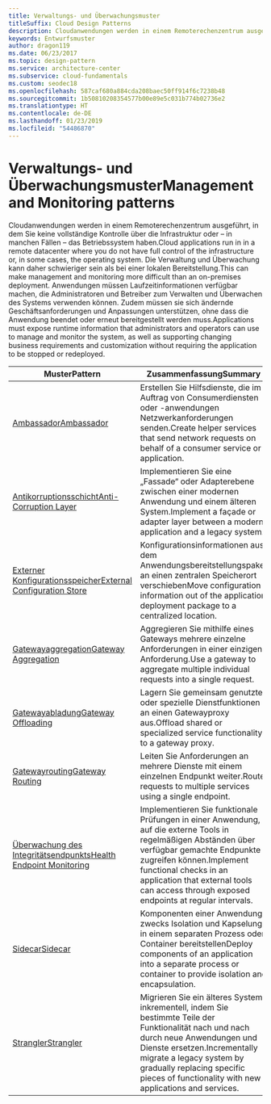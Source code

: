 ```yaml
---
title: Verwaltungs- und Überwachungsmuster
titleSuffix: Cloud Design Patterns
description: Cloudanwendungen werden in einem Remoterechenzentrum ausgeführt, in dem Sie keine vollständige Kontrolle über die Infrastruktur oder – in manchen Fällen – das Betriebssystem haben. Die Verwaltung und Überwachung kann daher schwieriger sein als bei einer lokalen Bereitstellung. Anwendungen müssen Laufzeitinformationen verfügbar machen, die Administratoren und Betreiber zum Verwalten und Überwachen des Systems verwenden können. Zudem müssen sie sich ändernde Geschäftsanforderungen und Anpassungen unterstützen, ohne dass die Anwendung beendet oder erneut bereitgestellt werden muss.
keywords: Entwurfsmuster
author: dragon119
ms.date: 06/23/2017
ms.topic: design-pattern
ms.service: architecture-center
ms.subservice: cloud-fundamentals
ms.custom: seodec18
ms.openlocfilehash: 587caf680a884cda208baec50ff914f6c7238b48
ms.sourcegitcommit: 1b50810208354577b00e89e5c031b774b02736e2
ms.translationtype: HT
ms.contentlocale: de-DE
ms.lasthandoff: 01/23/2019
ms.locfileid: "54486870"
---
```

# <a name="management-and-monitoring-patterns"></a><span data-ttu-id="6145e-106">Verwaltungs- und Überwachungsmuster</span><span class="sxs-lookup"><span data-stu-id="6145e-106">Management and Monitoring patterns</span></span>

<span data-ttu-id="6145e-107">Cloudanwendungen werden in einem Remoterechenzentrum ausgeführt, in dem Sie keine vollständige Kontrolle über die Infrastruktur oder – in manchen Fällen – das Betriebssystem haben.</span><span class="sxs-lookup"><span data-stu-id="6145e-107">Cloud applications run in in a remote datacenter where you do not have full control of the infrastructure or, in some cases, the operating system.</span></span> <span data-ttu-id="6145e-108">Die Verwaltung und Überwachung kann daher schwieriger sein als bei einer lokalen Bereitstellung.</span><span class="sxs-lookup"><span data-stu-id="6145e-108">This can make management and monitoring more difficult than an on-premises deployment.</span></span> <span data-ttu-id="6145e-109">Anwendungen müssen Laufzeitinformationen verfügbar machen, die Administratoren und Betreiber zum Verwalten und Überwachen des Systems verwenden können. Zudem müssen sie sich ändernde Geschäftsanforderungen und Anpassungen unterstützen, ohne dass die Anwendung beendet oder erneut bereitgestellt werden muss.</span><span class="sxs-lookup"><span data-stu-id="6145e-109">Applications must expose runtime information that administrators and operators can use to manage and monitor the system, as well as supporting changing business requirements and customization without requiring the application to be stopped or redeployed.</span></span>

|                              <span data-ttu-id="6145e-110">Muster</span><span class="sxs-lookup"><span data-stu-id="6145e-110">Pattern</span></span>                               |                                                              <span data-ttu-id="6145e-111">Zusammenfassung</span><span class="sxs-lookup"><span data-stu-id="6145e-111">Summary</span></span>                                                              |
|--------------------------------------------------------------------|-----------------------------------------------------------------------------------------------------------------------------------|
|                   [<span data-ttu-id="6145e-112">Ambassador</span><span class="sxs-lookup"><span data-stu-id="6145e-112">Ambassador</span></span>](../ambassador.md)                   |                 <span data-ttu-id="6145e-113">Erstellen Sie Hilfsdienste, die im Auftrag von Consumerdiensten oder -anwendungen Netzwerkanforderungen senden.</span><span class="sxs-lookup"><span data-stu-id="6145e-113">Create helper services that send network requests on behalf of a consumer service or application.</span></span>                 |
|        [<span data-ttu-id="6145e-114">Antikorruptionsschicht</span><span class="sxs-lookup"><span data-stu-id="6145e-114">Anti-Corruption Layer</span></span>](../anti-corruption-layer.md)        |                       <span data-ttu-id="6145e-115">Implementieren Sie eine „Fassade“ oder Adapterebene zwischen einer modernen Anwendung und einem älteren System.</span><span class="sxs-lookup"><span data-stu-id="6145e-115">Implement a façade or adapter layer between a modern application and a legacy system.</span></span>                       |
| [<span data-ttu-id="6145e-116">Externer Konfigurationsspeicher</span><span class="sxs-lookup"><span data-stu-id="6145e-116">External Configuration Store</span></span>](../external-configuration-store.md) |                <span data-ttu-id="6145e-117">Konfigurationsinformationen aus dem Anwendungsbereitstellungspaket an einen zentralen Speicherort verschieben</span><span class="sxs-lookup"><span data-stu-id="6145e-117">Move configuration information out of the application deployment package to a centralized location.</span></span>                |
|          [<span data-ttu-id="6145e-118">Gatewayaggregation</span><span class="sxs-lookup"><span data-stu-id="6145e-118">Gateway Aggregation</span></span>](../gateway-aggregation.md)          |                          <span data-ttu-id="6145e-119">Aggregieren Sie mithilfe eines Gateways mehrere einzelne Anforderungen in einer einzigen Anforderung.</span><span class="sxs-lookup"><span data-stu-id="6145e-119">Use a gateway to aggregate multiple individual requests into a single request.</span></span>                           |
|           [<span data-ttu-id="6145e-120">Gatewayabladung</span><span class="sxs-lookup"><span data-stu-id="6145e-120">Gateway Offloading</span></span>](../gateway-offloading.md)           |                              <span data-ttu-id="6145e-121">Lagern Sie gemeinsam genutzte oder spezielle Dienstfunktionen an einen Gatewayproxy aus.</span><span class="sxs-lookup"><span data-stu-id="6145e-121">Offload shared or specialized service functionality to a gateway proxy.</span></span>                              |
|              [<span data-ttu-id="6145e-122">Gatewayrouting</span><span class="sxs-lookup"><span data-stu-id="6145e-122">Gateway Routing</span></span>](../gateway-routing.md)              |                                   <span data-ttu-id="6145e-123">Leiten Sie Anforderungen an mehrere Dienste mit einem einzelnen Endpunkt weiter.</span><span class="sxs-lookup"><span data-stu-id="6145e-123">Route requests to multiple services using a single endpoint.</span></span>                                    |
|   [<span data-ttu-id="6145e-124">Überwachung des Integritätsendpunkts</span><span class="sxs-lookup"><span data-stu-id="6145e-124">Health Endpoint Monitoring</span></span>](../health-endpoint-monitoring.md)   |   <span data-ttu-id="6145e-125">Implementieren Sie funktionale Prüfungen in einer Anwendung, auf die externe Tools in regelmäßigen Abständen über verfügbar gemachte Endpunkte zugreifen können.</span><span class="sxs-lookup"><span data-stu-id="6145e-125">Implement functional checks in an application that external tools can access through exposed endpoints at regular intervals.</span></span>    |
|                      [<span data-ttu-id="6145e-126">Sidecar</span><span class="sxs-lookup"><span data-stu-id="6145e-126">Sidecar</span></span>](../sidecar.md)                      |         <span data-ttu-id="6145e-127">Komponenten einer Anwendung zwecks Isolation und Kapselung in einem separaten Prozess oder Container bereitstellen</span><span class="sxs-lookup"><span data-stu-id="6145e-127">Deploy components of an application into a separate process or container to provide isolation and encapsulation.</span></span>          |
|                    [<span data-ttu-id="6145e-128">Strangler</span><span class="sxs-lookup"><span data-stu-id="6145e-128">Strangler</span></span>](../strangler.md)                    | <span data-ttu-id="6145e-129">Migrieren Sie ein älteres System inkrementell, indem Sie bestimmte Teile der Funktionalität nach und nach durch neue Anwendungen und Dienste ersetzen.</span><span class="sxs-lookup"><span data-stu-id="6145e-129">Incrementally migrate a legacy system by gradually replacing specific pieces of functionality with new applications and services.</span></span> |
